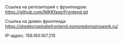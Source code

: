 Ссылка на репозиторий с фронтендом: https://github.com/NIKKfase/Frontend.git

Ссылка на домен фронтенда: https://shedevropindiefrontend.nomoredomainswork.ru/

IP-адрес: 158.160.167.215
